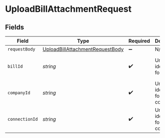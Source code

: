 # UploadBillAttachmentRequest


## Fields

| Field                                                                                         | Type                                                                                          | Required                                                                                      | Description                                                                                   | Example                                                                                       |
| --------------------------------------------------------------------------------------------- | --------------------------------------------------------------------------------------------- | --------------------------------------------------------------------------------------------- | --------------------------------------------------------------------------------------------- | --------------------------------------------------------------------------------------------- |
| `requestBody`                                                                                 | [UploadBillAttachmentRequestBody](../../models/operations/UploadBillAttachmentRequestBody.md) | :heavy_minus_sign:                                                                            | N/A                                                                                           |                                                                                               |
| `billId`                                                                                      | *string*                                                                                      | :heavy_check_mark:                                                                            | Unique identifier for a bill.                                                                 | 13d946f0-c5d5-42bc-b092-97ece17923ab                                                          |
| `companyId`                                                                                   | *string*                                                                                      | :heavy_check_mark:                                                                            | Unique identifier for a company.                                                              | 8a210b68-6988-11ed-a1eb-0242ac120002                                                          |
| `connectionId`                                                                                | *string*                                                                                      | :heavy_check_mark:                                                                            | Unique identifier for a connection.                                                           | 2e9d2c44-f675-40ba-8049-353bfcb5e171                                                          |